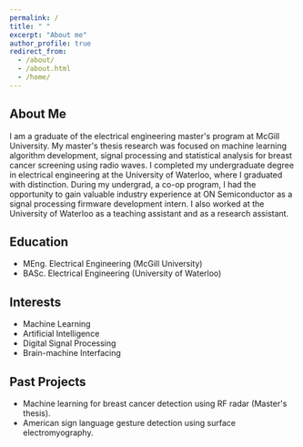 ```yaml
---
permalink: /
title: " "
excerpt: "About me"
author_profile: true
redirect_from:
  - /about/
  - /about.html
  - /home/
---
```


## About Me
I am a graduate of the electrical engineering master's program at McGill University. My master's thesis research was focused on machine learning algorithm development, signal processing and statistical analysis for breast cancer screening using radio waves. I completed my undergraduate degree in electrical engineering at the University of Waterloo, where I graduated with distinction. During my undergrad, a co-op program, I had the opportunity to gain valuable industry experience at ON Semiconductor as a signal processing firmware development intern. I also worked at the University of Waterloo as a teaching assistant and as a research assistant.

## Education
* MEng. Electrical Engineering (McGill University)
* BASc. Electrical Engineering (University of Waterloo)

## Interests
* Machine Learning
* Artificial Intelligence
* Digital Signal Processing
* Brain-machine Interfacing

## Past Projects
* Machine learning for breast cancer detection using RF radar (Master's thesis).
* American sign language gesture detection using surface electromyography.
